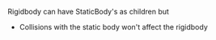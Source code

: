 Rigidbody can have StaticBody's as children but
- Collisions with the static body won't affect the rigidbody
